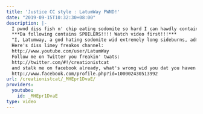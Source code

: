 ```yaml
---
title: 'Justice CC style : LatumWay PWND!'
date: "2019-09-15T10:32:30+08:00"
description: |-
  I pwnd diss fish n' chip eating sodomite so hard I can hawdly contain myself... In light of da fact I pwnd him so unbelievably hawd I've prepared a statement for him to read, as I am sure diss humiliation will leave him speechless...
  ***Da following contains SPOILERS!!!! Watch video first!!!***
  "I, Latumway, a god hating sodomite wid extremely long sideburns, admit to being totally freakin' pwnd. I have no one but myself to blame for diss pwnage dat has been brought upon me. I hereby renounce any ill will I have shown towards cats and dee cat community as a whole. And finally, I tank Creationist Cat for praying to god after he blew up my head so dat god would reconstitute my head and my brains so dat I can live out da rest of my life with da ghost of diss utter humiliation always haunting me. Creationist Cat is right about everything. Creationist Cat is great. Creationist Cat, Creationist Cat, Creationist Cat...."
  Here's diss limey freakos channel:
  http://www.youtube.com/user/LatumWay
  Follow me on Twitter you freakin' twats:
  http://twitter.com/#!/creationistcat
  and stalk me on facebook already, what's wrong wid you dat you haven't done diss already????
  http://www.facebook.com/profile.php?id=100002430513992
url: /creationistcat/_MHEpr1DvaE/
providers:
  youtube:
    id: _MHEpr1DvaE
type: video
---
```

